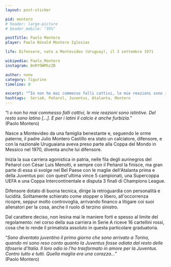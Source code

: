 ```yaml
---
layout: post-sticker

pid: montero
# header: large-picture
# header_mobile: "35%"

postTitle: Paolo Montero
player: Paolo Rónald Montero Iglesias

life: Difensore, nato a Montevideo (Uruguay), il 3 settembre 1971

wikipedia: Paolo_Montero
instagram: BnRYOWMhzZB

author: none
category: figurine
timeline: 0

excerpt: "“Io non ho mai commesso falli cattivi, le mie reazioni sono istintive. Del resto sono latino [...]. E per i latini il calcio è anche furbizia.”"
hashtags:  SerieA, Peñarol, Juventus, Atalanta, Montero
---
```

“I _o non ho mai commesso falli cattivi, le mie reazioni sono istintive. Del resto sono latino [...]. E per i latini il calcio è anche furbizia._”
<br/>
(Paolo Montero)

Nasce a Montevideo da una famiglia benestante e, seguendo le orme paterne, il padre Julio Montero Castillo era stato un calciatore, difensore, e con la nazionale Uruguaiana aveva preso parte alla Coppa del Mondo in Messico nel 1970, diventa anche lui difensore.

Inizia la sua carriera agonistica in patria, nelle fila degli aurinegros del Peñarol con César Luis Menotti, e sempre con il Peñarol la finisce, ma gran parte di essa si svolge nel Bel Paese con le maglie dell'Atalanta prima e della Juventus poi: con quest'ultima vince 5 campionati, una Supercoppa UEFA e una Coppa Intercontinentale e disputa 3 finali di Champions League.

Difensore dotato di buona tecnica, dirige la retroguardia con personalità e lucidità. Solitamente schierato come stopper o libero, all'occorrenza ricopre, seppur molto controvoglia, arrivando financo a litigare coi suoi allenatori per la cosa, anche il ruolo di terzino sinistro.

Dal carattere deciso, non lesina mai le maniere forti e spesso al limite del regolamento: nel corso della sua carriera in Serie A riceve 16 cartellini rossi, cosa che lo rende il primatista assoluto in questa particolare graduatoria.

“_Sono diventato juventino il primo giorno che sono arrivato a Torino, quando mi sono reso conto quanto la Juventus fosse odiata dal resto delle tifoserie d’Italia. Il loro odio io l’ho trasformato in amore per la Juventus. Contro tutto e tutti. Quella maglia era una corazza..._”
<br/>
(Paolo Montero)
